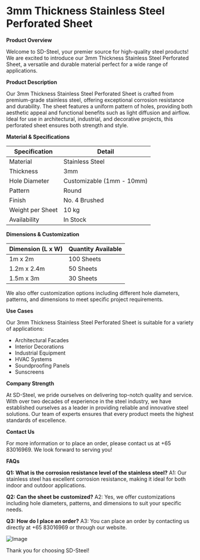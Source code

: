 # 3mm Thickness Stainless Steel Perforated Sheet

**Product Overview**

Welcome to SD-Steel, your premier source for high-quality steel products! We are excited to introduce our 3mm Thickness Stainless Steel Perforated Sheet, a versatile and durable material perfect for a wide range of applications.

**Product Description**

Our 3mm Thickness Stainless Steel Perforated Sheet is crafted from premium-grade stainless steel, offering exceptional corrosion resistance and durability. The sheet features a uniform pattern of holes, providing both aesthetic appeal and functional benefits such as light diffusion and airflow. Ideal for use in architectural, industrial, and decorative projects, this perforated sheet ensures both strength and style.

**Material & Specifications**

| Specification       | Detail                      |
|---------------------|-----------------------------|
| Material            | Stainless Steel             |
| Thickness           | 3mm                         |
| Hole Diameter       | Customizable (1mm - 10mm)   |
| Pattern             | Round                       |
| Finish              | No. 4 Brushed               |
| Weight per Sheet    | 10 kg                       |
| Availability        | In Stock                    |

**Dimensions & Customization**

| Dimension (L x W)   | Quantity Available         |
|---------------------|----------------------------|
| 1m x 2m             | 100 Sheets                 |
| 1.2m x 2.4m         | 50 Sheets                  |
| 1.5m x 3m           | 30 Sheets                  |

We also offer customization options including different hole diameters, patterns, and dimensions to meet specific project requirements.

**Use Cases**

Our 3mm Thickness Stainless Steel Perforated Sheet is suitable for a variety of applications:
- Architectural Facades
- Interior Decorations
- Industrial Equipment
- HVAC Systems
- Soundproofing Panels
- Sunscreens

**Company Strength**

At SD-Steel, we pride ourselves on delivering top-notch quality and service. With over two decades of experience in the steel industry, we have established ourselves as a leader in providing reliable and innovative steel solutions. Our team of experts ensures that every product meets the highest standards of excellence.

**Contact Us**

For more information or to place an order, please contact us at +65 83016969. We look forward to serving you!

**FAQs**

**Q1: What is the corrosion resistance level of the stainless steel?**
A1: Our stainless steel has excellent corrosion resistance, making it ideal for both indoor and outdoor applications.

**Q2: Can the sheet be customized?**
A2: Yes, we offer customizations including hole diameters, patterns, and dimensions to suit your specific needs.

**Q3: How do I place an order?**
A3: You can place an order by contacting us directly at +65 83016969 or through our website.

![Image](https://github.com/user-attachments/assets/2567258e-e124-4816-932d-1809bd27ef0b)

Thank you for choosing SD-Steel!